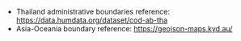 - Thailand administrative boundaries reference: https://data.humdata.org/dataset/cod-ab-tha 
- Asia-Oceania boundary reference: https://geojson-maps.kyd.au/